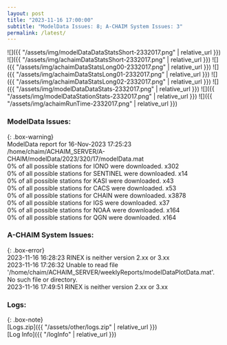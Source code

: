```yaml
---
layout: post
title: "2023-11-16 17:00:00"
subtitle: "ModelData Issues: 8; A-CHAIM System Issues: 3"
permalink: /latest/
---
```


![]({{ "/assets/img/modelDataDataStatsShort-2332017.png" | relative_url }})
![]({{ "/assets/img/achaimDataStatsShort-2332017.png" | relative_url }})
![]({{ "/assets/img/achaimDataStatsLong00-2332017.png" | relative_url }})
![]({{ "/assets/img/achaimDataStatsLong01-2332017.png" | relative_url }})
![]({{ "/assets/img/achaimDataStatsLong02-2332017.png" | relative_url }})
![]({{ "/assets/img/modelDataDataStats-2332017.png" | relative_url }})
![]({{ "/assets/img/modelDataStationStats-2332017.png" | relative_url }})
![]({{ "/assets/img/achaimRunTime-2332017.png" | relative_url }})


### ModelData Issues:  
  
{: .box-warning}  
 ModelData report for 16-Nov-2023 17:25:23   
 /home/chaim/ACHAIM_SERVER/A-CHAIM/modelData/2023/320/17/modelData.mat   
 0% of all possible stations for IONO were downloaded. x302   
 0% of all possible stations for SENTINEL were downloaded. x14   
 0% of all possible stations for KASI were downloaded. x43   
 0% of all possible stations for CACS were downloaded. x53   
 0% of all possible stations for CHAIN were downloaded. x3878   
 0% of all possible stations for IGS were downloaded. x37   
 0% of all possible stations for NOAA were downloaded. x164   
 0% of all possible stations for QGN were downloaded. x164   
  
### A-CHAIM System Issues:  
  
{: .box-error}  
2023-11-16 16:28:23 RINEX is neither version 2.xx or 3.xx  
2023-11-16 17:26:32 Unable to read file '/home/chaim/ACHAIM_SERVER/weeklyReports/modelDataPlotData.mat'. No such file or directory.  
2023-11-16 17:49:51 RINEX is neither version 2.xx or 3.xx  

### Logs:  
  
{: .box-note}  
[Logs.zip]({{ "/assets/other/logs.zip" | relative_url }})  
[Log Info]({{ "/logInfo" | relative_url }})  
